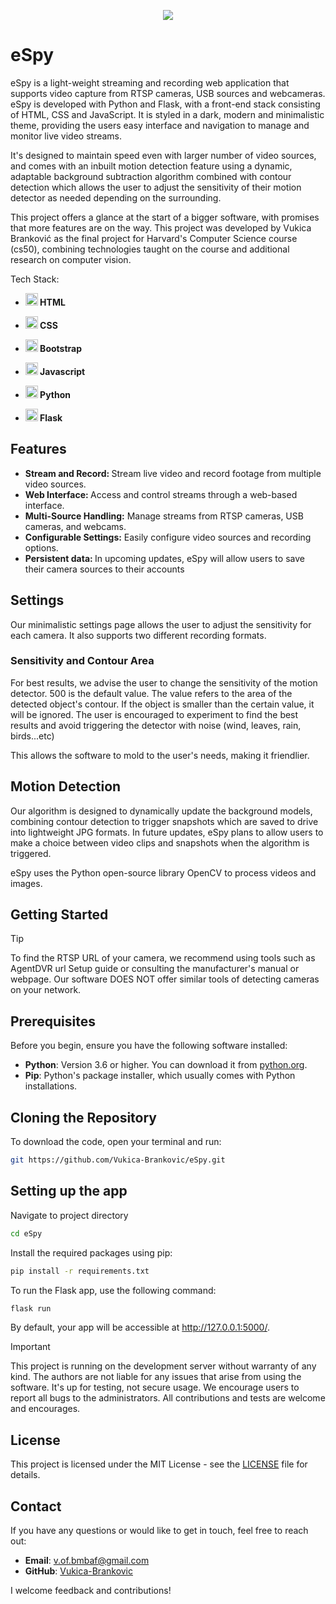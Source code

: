 <p align="center">
  <img src="https://github.com/user-attachments/assets/c17e4160-06f9-40eb-acd6-e1ba23d15bbe"  />
</p>

# eSpy

eSpy is a light-weight streaming and recording web application that supports video capture from RTSP cameras, USB sources and webcameras. eSpy is developed with Python and Flask, with a front-end stack consisting of HTML, CSS and JavaScript. It is styled in a dark, modern and minimalistic theme, providing the users easy interface and navigation to manage and monitor live video streams.

It's designed to maintain speed even with larger number of video sources, and comes with an inbuilt motion detection feature using a dynamic, adaptable background subtraction algorithm combined with contour detection which allows the user to adjust the sensitivity of their motion detector as needed depending on the surrounding.

This project offers a glance at the start of a bigger software, with promises that more features are on the way. This project was developed by Vukica Branković as the final project for Harvard's Computer Science course (cs50), combining technologies taught on the course and additional research on computer vision.

Tech Stack:
<b>

* <img src="https://github.com/user-attachments/assets/5be46c01-8d93-428a-b85d-9820d158ab60" width = "20" /> HTML
* <img src="https://github.com/user-attachments/assets/2a652c8c-1dfd-41cd-ae7b-d68d99580dec" width = "20" /> CSS
* <img src="https://github.com/user-attachments/assets/feb1047a-3ca5-45a2-b855-1033d8c66c44" width = "20" /> Bootstrap
* <img src="https://github.com/user-attachments/assets/97813c70-c13f-4a01-b0cc-e8eb0cf60852" width = "20" /> Javascript

*  <img src="https://github.com/user-attachments/assets/cf073de1-5f3d-4f75-acda-cee6362d0ffd" width = "20" /> Python
*  <img src="https://github.com/user-attachments/assets/8a651c78-d028-4c57-981d-00737266999f" width = "20" /> Flask
</b>




## Features

  <b>
    
  * Stream and Record: </b> Stream live video and record footage from multiple video sources. <b>
  * Web Interface: </b> Access and control streams through a web-based interface. <b>
  * Multi-Source Handling:</b> Manage streams from RTSP cameras, USB cameras, and webcams.<b>
  * Configurable Settings:</b> Easily configure video sources and recording options. <b>
  * Persistent data:  </b> In upcoming updates, eSpy will allow users to save their camera sources to their accounts 

   

## Settings

Our minimalistic settings page allows the user to adjust the sensitivity for each camera. It also supports two different recording formats. 

### Sensitivity and Contour Area

For best results, we advise the user to change the sensitivity of the motion detector. 500 is the default value. The value refers to the area of the detected object's contour. If the object is smaller than the certain value, it will be ignored. The user is encouraged to experiment to find the best results and avoid triggering the detector with noise (wind, leaves, rain, birds...etc)

This allows the software to mold to the user's needs, making it friendlier.

## Motion Detection

Our algorithm is designed to dynamically update the background models, combining contour detection to trigger snapshots which are saved to drive into lightweight JPG formats. In future updates, eSpy plans to allow users to make a choice between video clips and snapshots when the algorithm is triggered.

eSpy uses the Python open-source library OpenCV to process videos and images.


## Getting Started

>[!TIP]
>To find the RTSP URL of your camera, we recommend using tools such as AgentDVR url Setup guide or consulting the manufacturer's manual or webpage. Our software DOES NOT offer similar tools of detecting cameras on your network.


## Prerequisites

Before you begin, ensure you have the following software installed:

- **Python**: Version 3.6 or higher. You can download it from [python.org](https://www.python.org/downloads/).
- **Pip**: Python's package installer, which usually comes with Python installations.

## Cloning the Repository

To download the code, open your terminal and run:

```bash
git https://github.com/Vukica-Brankovic/eSpy.git 
```

## Setting up the app

Navigate to project directory

```bash
cd eSpy
```
Install the required packages using pip:

```bash
pip install -r requirements.txt
```
To run the Flask app, use the following command:


```bash
flask run
```
By default, your app will be accessible at http://127.0.0.1:5000/.

>[!IMPORTANT]
> This project is running on the development server without warranty of any kind. The authors are not liable for any issues that arise from using the software. It's up for testing, not secure usage. We encourage users to report all bugs to the administrators. All contributions and tests are welcome and encourages.


## License

This project is licensed under the MIT License - see the [LICENSE](LICENSE) file for details.

## Contact

If you have any questions or would like to get in touch, feel free to reach out:

- **Email**: v.of.bmbaf@gmail.com
- **GitHub**: [Vukica-Brankovic]([https://github.com/yourusername](https://github.com/Vukica-Brankovic))

I welcome feedback and contributions!


